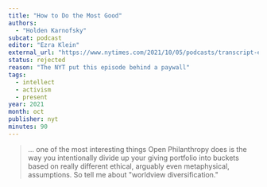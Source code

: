 ```yaml
---
title: "How to Do the Most Good"
authors:
  - "Holden Karnofsky"
subcat: podcast
editor: "Ezra Klein"
external_url: "https://www.nytimes.com/2021/10/05/podcasts/transcript-ezra-klein-interviews-holden-karnofsky.html"
status: rejected
reason: "The NYT put this episode behind a paywall"
tags:
  - intellect
  - activism
  - present
year: 2021
month: oct
publisher: nyt
minutes: 90
---
```


> ... one of the most interesting things Open Philanthropy does is the way you intentionally divide up your giving portfolio into buckets based on really different ethical, arguably even metaphysical, assumptions. So tell me about "worldview diversification."

